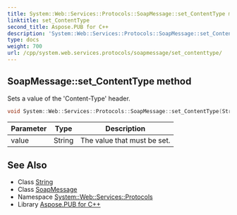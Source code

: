 ```yaml
---
title: System::Web::Services::Protocols::SoapMessage::set_ContentType method
linktitle: set_ContentType
second_title: Aspose.PUB for C++
description: 'System::Web::Services::Protocols::SoapMessage::set_ContentType method. Sets a value of the ''Content-Type'' header in C++.'
type: docs
weight: 700
url: /cpp/system.web.services.protocols/soapmessage/set_contenttype/
---
```

## SoapMessage::set_ContentType method


Sets a value of the 'Content-Type' header.

```cpp
void System::Web::Services::Protocols::SoapMessage::set_ContentType(String value)
```


| Parameter | Type | Description |
| --- | --- | --- |
| value | String | The value that must be set. |

## See Also

* Class [String](../../../system/string/)
* Class [SoapMessage](../)
* Namespace [System::Web::Services::Protocols](../../)
* Library [Aspose.PUB for C++](../../../)

